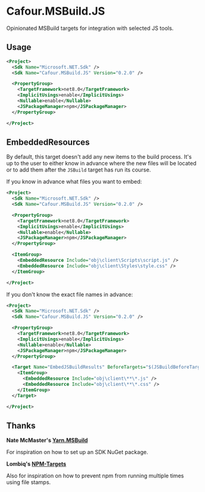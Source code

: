 # Cafour.MSBuild.JS

Opinionated MSBuild targets for integration with selected JS tools.

## Usage

```xml
<Project>
  <Sdk Name="Microsoft.NET.Sdk" />
  <Sdk Name="Cafour.MSBuild.JS" Version="0.2.0" />

  <PropertyGroup>
    <TargetFramework>net8.0</TargetFramework>
    <ImplicitUsings>enable</ImplicitUsings>
    <Nullable>enable</Nullable>
    <JSPackageManager>npm</JSPackageManager>
  </PropertyGroup>

</Project>

```

## EmbeddedResources

By default, this target doesn't add any new items to the build process. It's up to the user to either know in advance where the new files will be located or to add them after the `JSBuild` target has run its course.

If you know in advance what files you want to embed:

```xml
<Project>
  <Sdk Name="Microsoft.NET.Sdk" />
  <Sdk Name="Cafour.MSBuild.JS" Version="0.2.0" />

  <PropertyGroup>
    <TargetFramework>net8.0</TargetFramework>
    <ImplicitUsings>enable</ImplicitUsings>
    <Nullable>enable</Nullable>
    <JSPackageManager>npm</JSPackageManager>
  </PropertyGroup>

  <ItemGroup>
    <EmbeddedResource Include="obj\client\Scripts\script.js" />
    <EmbeddedResource Include="obj\client\Styles\style.css" />
  </ItemGroup>

</Project>
```

If you don't know the exact file names in advance:

```xml
<Project>
  <Sdk Name="Microsoft.NET.Sdk" />
  <Sdk Name="Cafour.MSBuild.JS" Version="0.2.0" />

  <PropertyGroup>
    <TargetFramework>net8.0</TargetFramework>
    <ImplicitUsings>enable</ImplicitUsings>
    <Nullable>enable</Nullable>
    <JSPackageManager>npm</JSPackageManager>
  </PropertyGroup>

  <Target Name="EmbedJSBuildResults" BeforeTargets="$(JSBuildBeforeTargets)" DependsOnTargets="JSBuild" Condition="'$(DesignTimeBuild)' != 'true'">
    <ItemGroup>
      <EmbeddedResource Include="obj\client\**\*.js" />
      <EmbeddedResource Include="obj\client\**\*.css" />
    </ItemGroup>
  </Target>

</Project>
```

## Thanks

**Nate McMaster's [Yarn.MSBuild](https://github.com/natemcmaster/Yarn.MSBuild)**

For inspiration on how to set up an SDK NuGet package.

**Lombiq's [NPM-Targets](https://github.com/Lombiq/NPM-Targets)**

Also for inspiration on how to prevent npm from running multiple times using file stamps.
